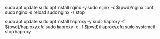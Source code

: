 sudo apt update
sudo apt install nginx -y
sudo nginx -c $(pwd)/nginx.conf
sudo nginx -s reload
sudo nginx -s stop

sudo apt update
sudo apt install haproxy -y
sudo haproxy -f $(pwd)/haproxy.cfg
sudo haproxy -c -f $(pwd)/haproxy.cfg
sudo systemctl stop haproxy